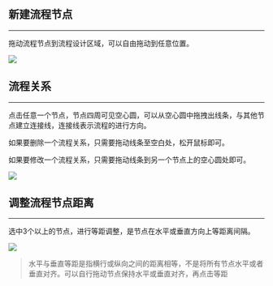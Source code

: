 ## 新建流程节点
----
拖动流程节点到流程设计区域，可以自由拖动到任意位置。

![](../img/7-1-1i1.gif)

## 流程关系
----
点击任意一个节点，节点四周可见空心圆，可以从空心圆中拖拽出线条，与其他节点建立连接线，连接线表示流程的进行方向。

如果要删除一个流程关系，只需要拖动线条至空白处，松开鼠标即可。

如果要修改一个流程关系，只需要拖动线条到另一个节点上的空心圆处即可。

![](../img/7-1-1i2.gif)

## 调整流程节点距离
----
选中3个以上的节点，进行等距调整，是节点在水平或垂直方向上等距离间隔。

![](../img/7-1-1i3.gif)

> 水平与垂直等距是指横行或纵向之间的距离相等，不是将所有节点水平或者垂直对齐。可以自行拖动节点保持水平或垂直对齐，再点击等距